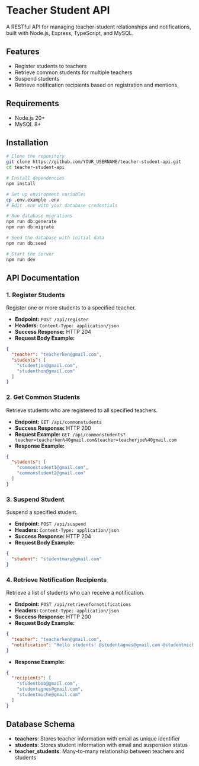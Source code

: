 # Teacher Student API

A RESTful API for managing teacher-student relationships and notifications, built with Node.js, Express, TypeScript, and MySQL.

## Features

- Register students to teachers
- Retrieve common students for multiple teachers
- Suspend students
- Retrieve notification recipients based on registration and mentions

## Requirements

- Node.js 20+
- MySQL 8+

## Installation

```bash
# Clone the repository
git clone https://github.com/YOUR_USERNAME/teacher-student-api.git
cd teacher-student-api

# Install dependencies
npm install

# Set up environment variables
cp .env.example .env
# Edit .env with your database credentials

# Run database migrations
npm run db:generate
npm run db:migrate

# Seed the database with initial data
npm run db:seed

# Start the server
npm run dev
```

## API Documentation

### 1. Register Students

Register one or more students to a specified teacher.

- **Endpoint:** `POST /api/register`
- **Headers:** `Content-Type: application/json`
- **Success Response:** HTTP 204
- **Request Body Example:**

```json
{
  "teacher": "teacherken@gmail.com",
  "students": [
    "studentjon@gmail.com",
    "studenthon@gmail.com"
  ]
}
```

### 2. Get Common Students

Retrieve students who are registered to all specified teachers.

- **Endpoint:** `GET /api/commonstudents`
- **Success Response:** HTTP 200
- **Request Example:** `GET /api/commonstudents?teacher=teacherken%40gmail.com&teacher=teacherjoe%40gmail.com`
- **Response Example:**

```json
{
  "students": [
    "commonstudent1@gmail.com",
    "commonstudent2@gmail.com"
  ]
}
```

### 3. Suspend Student

Suspend a specified student.

- **Endpoint:** `POST /api/suspend`
- **Headers:** `Content-Type: application/json`
- **Success Response:** HTTP 204
- **Request Body Example:**

```json
{
  "student": "studentmary@gmail.com"
}
```

### 4. Retrieve Notification Recipients

Retrieve a list of students who can receive a notification.

- **Endpoint:** `POST /api/retrievefornotifications`
- **Headers:** `Content-Type: application/json`
- **Success Response:** HTTP 200
- **Request Body Example:**

```json
{
  "teacher": "teacherken@gmail.com",
  "notification": "Hello students! @studentagnes@gmail.com @studentmiche@gmail.com"
}
```

- **Response Example:**

```json
{
  "recipients": [
    "studentbob@gmail.com",
    "studentagnes@gmail.com",
    "studentmiche@gmail.com"
  ]
}
```

## Database Schema

- **teachers**: Stores teacher information with email as unique identifier
- **students**: Stores student information with email and suspension status
- **teacher_students**: Many-to-many relationship between teachers and students